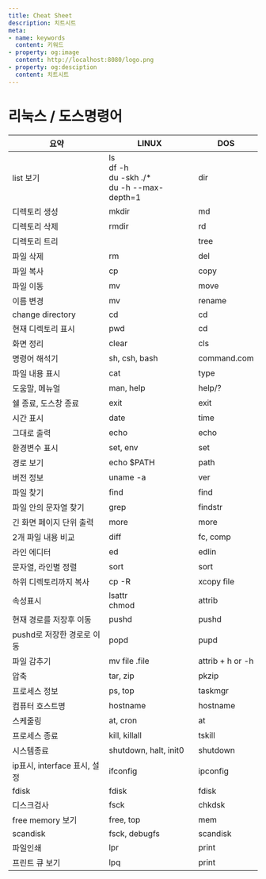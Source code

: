 ```yaml
---
title: Cheat Sheet
description: 치트시트
meta:
- name: keywords
  content: 키워드
- property: og:image
  content: http://localhost:8080/logo.png
- property: og:desciption
  content: 치트시트
---
```


# 리눅스 / 도스명령어
|요약|LINUX|DOS
|------|---|---|
|list 보기|ls<br>df -h<br>du -skh ./*<br>du -h --max-depth=1|dir|
|디렉토리 생성|mkdir|md|
|디렉토리 삭제|rmdir|rd|
|디렉토리 트리| |tree|
|파일 삭제|rm|del|
|파일 복사|cp|copy|
|파일 이동|mv|move|
|이름 변경|mv|rename|
|change directory|cd|cd|
|현재 디렉토리 표시|pwd|cd|
|화면 정리|clear|cls|
|명령어 해석기|sh, csh, bash|command.com|
|파일 내용 표시|cat|type|
|도움말, 메뉴얼|man, help|help/?|
|쉘 종료, 도스창 종료|exit|exit|
|시간 표시|date|time|
|그대로 출력|echo|echo|
|환경변수 표시|set, env|set|
|경로 보기|echo $PATH|path|
|버전 정보|uname -a|ver|
|파일 찾기|find|find|
|파일 안의 문자열 찾기|grep|findstr|
|긴 화면 페이지 단위 출력|more|more|
|2개 파일 내용 비교|diff|fc, comp|
|라인 에디터|ed|edlin|
|문자열, 라인별 정렬|sort|sort|
|하위 디렉토리까지 복사|cp -R|xcopy file|
|속성표시|lsattr<br>chmod|attrib|
|현재 경로를 저장후 이동|pushd|pushd|
|pushd로 저장한 경로로 이동|popd|pupd|
|파일 감추기|mv file .file|attrib + h or -h|
|압축|tar, zip|pkzip|
|프로세스 정보|ps, top|taskmgr|
|컴퓨터 호스트명|hostname|hostname|
|스케줄링|at, cron|at|
|프로세스 종료|kill, killall|tskill|
|시스템종료|shutdown, halt, init0|shutdown|
|ip표시, interface 표시, 설정|ifconfig|ipconfig|
|fdisk|fdisk|fdisk|
|디스크검사|fsck|chkdsk|
|free memory 보기|free, top|mem|
|scandisk|fsck, debugfs|scandisk| 
|파일인쇄|lpr|print|
|프린트 큐 보기|lpq|print|

